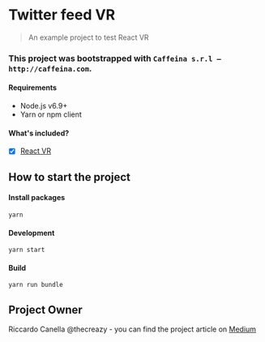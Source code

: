 # Twitter feed VR

> An example project to test React VR

### This project was bootstrapped with `Caffeina s.r.l – http://caffeina.com`.

#### Requirements
- Node.js v6.9+
- Yarn or npm client

#### What's included?
- [x] [React VR](https://facebook.github.io/react-vr/)


## How to start the project


#### Install packages
```
yarn
```

#### Development
```
yarn start
```

#### Build
```
yarn run bundle
```


## Project Owner

Riccardo Canella @thecreazy - you can find the project article on [Medium](https://medium.com/@riccardocanella/my-first-experience-with-react-vr-2f36d6ddad4a)

